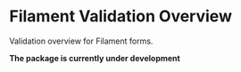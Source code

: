 # Filament Validation Overview

Validation overview for Filament forms.

**The package is currently under development**